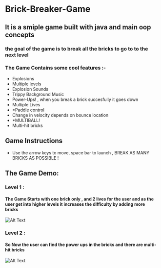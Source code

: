 # Brick-Breaker-Game
## It is a smiple game built with java and main oop concepts
### the goal of the game is to break all the bricks to go to to the next level
### The Game Contains some cool features :-
* Explosions 
* Multiple levels
* Explosion Sounds
* Trippy Background Music
* Power-Ups! ,  when you break a brick succesfully it goes down
* Multiple Lives
* *Paddle control  
* Change in velocity depends on bounce location
* *MULTIBALL!
* Multi-hit bricks 
## Game Instructions
* Use the arrow keys to move, space bar to launch , BREAK AS MANY BRICKS AS POSSIBLE !
## The Game Demo:
### Level 1  :
#### The Game Starts with one brick only , and 2 lives for the user and as the user get into higher levels it increases the difficulty by adding more bricks
![Alt Text](https://media.giphy.com/media/yx00rHbndpThaRuQz1/giphy.gif)

### Level 2 : 
#### So Now the user can find the power ups in the bricks and there are multi-hit bricks 
![Alt Text](https://media.giphy.com/media/n5HPgfICKOQpsgObRi/giphy.gif)






